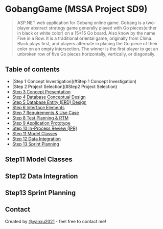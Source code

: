 # GobangGame (MSSA Project SD9)
>ASP.NET web application for Gobang online game.
>Gobang is a two-player abstract strategy game generally played with Go pieces(either in black or white color) on a 15*15 Go board. Also know by the name Five in a Row.
>It is a traditional oriental game, originally from China. 
>Black plays first, and players alternate in placing the Go piece of their color on an empty intersection. 
>The winner is the first player to get an unbroken row of five Go pieces horizontally, vertically, or diagonally.

## Table of contents
* [Step 1 Concept Investigation](#Step 1 Concept Investigation)
* [Step 2 Project Selection](#Step2 Project Selection)
* [Step 3 Concept Presentation](#step3)
* [Step 4 Database Conceptual Design](#step4)
* [Step 5 Database Entity (ERD) Design](#step5)
* [Step 6 Interface Elements](#step6)
* [Step 7 Requirements & Use Case](#step7)
* [Step 8 Test Planning & RTM](#step8)
* [Step 9 Application Prototype](#step9)
* [Step 10 In-Process Review (IPR)](#step10)
* [Step 11 Model Classes](#Step11)
* [Step 12 Data Integration](#Step12)
* [Step 13 Sprint Planning](#Step13)

## Step11 Model Classes
## Step12 Data Integration
## Step13 Sprint Planning
## Contact
Created by [@yanxu2021](https://www.linkedin.com/in/yanxu2021/) - feel free to contact me!
